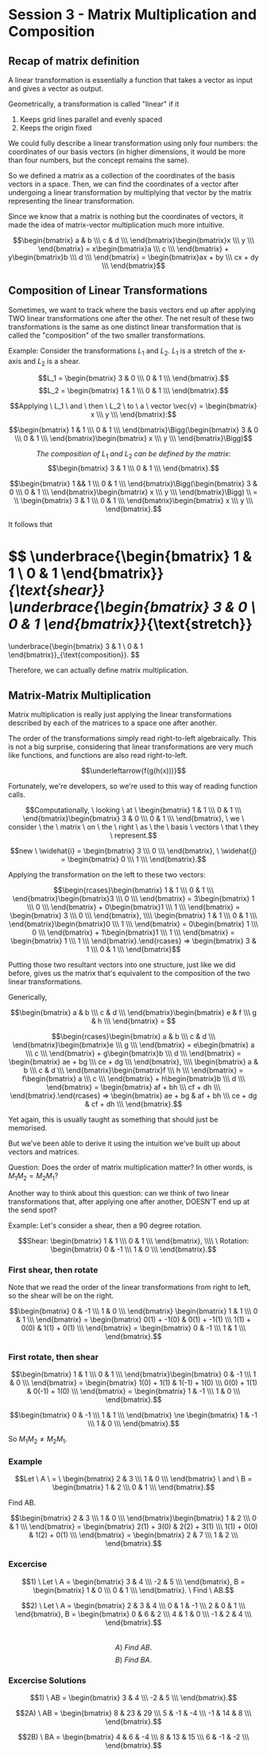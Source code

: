 
# Session 3 - Matrix Multiplication and Composition

## Recap of matrix definition

A linear transformation is essentially a function that takes a vector as input and gives a vector as output.

Geometrically, a transformation is called "linear" if it 
1) Keeps grid lines parallel and evenly spaced
2) Keeps the origin fixed

We could fully describe a linear transformation using only four numbers: the coordinates of our basis vectors (in higher dimensions, it would be more than four numbers, but the concept remains the same).

So we defined a matrix as a collection of the coordinates of the basis vectors in a space. Then, we can find the coordinates of a vector after undergoing a linear transformation by multiplying that vector by the matrix representing the linear transformation.

Since we know that a matrix is nothing but the coordinates of vectors, it made the idea of matrix-vector multiplication much more intuitive.

$$\begin{bmatrix} a & b \\\ c & d \\\ \end{bmatrix}\begin{bmatrix}x \\\ y \\\ \end{bmatrix} = x\begin{bmatrix}a \\\ c \\\ \end{bmatrix} + y\begin{bmatrix}b \\\ d \\\ \end{bmatrix} = \begin{bmatrix}ax + by \\\ cx + dy \\\ \end{bmatrix}$$

## Composition of Linear Transformations

Sometimes, we want to track where the basis vectors end up after applying TWO linear transformations one after the other.
The net result of these two transformations is the same as one distinct linear transformation that is called the "composition" of the two smaller transformations.

Example: Consider the transformations $L_1$ and $L_2$.
$L_1$ is a stretch of the x-axis and $L_2$ is a shear.

$$L_1 = \begin{bmatrix} 3 & 0 \\\ 0 & 1 \\\ \end{bmatrix}.$$
$$L_2 = \begin{bmatrix} 1 & 1 \\\ 0 & 1 \\\ \end{bmatrix}.$$

$$Applying \ L_1 \ and \ then \ L_2 \ to \ a \ vector \vec{v} = \begin{bmatrix} x \\\ y \\\ \end{bmatrix}:$$

$$\begin{bmatrix} 1 & 1 \\\ 0 & 1 \\\ \end{bmatrix}\Bigg(\begin{bmatrix} 3 & 0 \\\ 0 & 1 \\\ \end{bmatrix}\begin{bmatrix} x \\\ y \\\ \end{bmatrix}\Bigg)$$

$$The \ composition \ of \ L_1 \ and \ L_2 \ can \ be \ defined \ by \ the \ matrix:$$
$$\begin{bmatrix} 3 & 1 \\\ 0 & 1 \\\ \end{bmatrix}.$$

$$\begin{bmatrix} 1 && 1 \\\ 0 & 1 \\\ \end{bmatrix}\Bigg(\begin{bmatrix} 3 & 0 \\\ 0 & 1 \\\ \end{bmatrix}\begin{bmatrix} x \\\ y \\\ \end{bmatrix}\Bigg) \\ = \\ \begin{bmatrix} 3 & 1 \\\ 0 & 1 \\\ \end{bmatrix}\begin{bmatrix} x \\\ y \\\ \end{bmatrix}.$$

It follows that 

$$
\underbrace{\begin{bmatrix} 1 & 1 \\ 0 & 1 \end{bmatrix}}_{\text{shear}}
\underbrace{\begin{bmatrix} 3 & 0 \\ 0 & 1 \end{bmatrix}}_{\text{stretch}} 
= 
\underbrace{\begin{bmatrix} 3 & 1 \\ 0 & 1 \end{bmatrix}}_{\text{composition}}.
$$

Therefore, we can actually define matrix multiplication.

## Matrix-Matrix Multiplication

Matrix multiplication is really just applying the linear transformations described by each of the matrices to a space one after another.

The order of the transformations simply read right-to-left algebraically. This is not a big surprise, considering that linear transformations are very much like functions, and functions are also read right-to-left.

$$\underleftarrow{f(g(h(x)))}$$

Fortunately, we're developers, so we're used to this way of reading function calls.

$$Computationally, \ looking \ at \ \begin{bmatrix} 1 & 1 \\\ 0 & 1 \\\ \end{bmatrix}\begin{bmatrix} 3 & 0 \\\ 0 & 1 \\\ \end{bmatrix}, \
we \ consider \ the \ matrix \ on \ the \ right \ as \ the \ basis \ vectors \ that \ they \ represent.$$

$$new \ \widehat{i} = \begin{bmatrix} 3 \\\ 0 \\\ \end{bmatrix}, \ \widehat{j} = \begin{bmatrix} 0 \\\ 1 \\\ \end{bmatrix}.$$

Applying the transformation on the left to these two vectors:

$$\begin{rcases}\begin{bmatrix} 1 & 1 \\\ 0 & 1 \\\ \end{bmatrix}\begin{bmatrix}3 \\\ 0 \\\ \end{bmatrix} = 3\begin{bmatrix} 1 \\\ 0 \\\ \end{bmatrix} + 0\begin{bmatrix}1 \\\ 1 \\\ \end{bmatrix} = \begin{bmatrix} 3 \\\ 0 \\\ \end{bmatrix}, \\\\
\begin{bmatrix} 1 & 1 \\\ 0 & 1 \\\ \end{bmatrix}\begin{bmatrix}0 \\\ 1 \\\ \end{bmatrix} = 0\begin{bmatrix} 1 \\\ 0 \\\ \end{bmatrix} + 1\begin{bmatrix}1 \\\ 1 \\\ \end{bmatrix} = \begin{bmatrix} 1 \\\ 1 \\\ \end{bmatrix}.\end{rcases} ⇒ \begin{bmatrix} 3 & 1 \\\ 0 & 1 \\\ \end{bmatrix}$$

Putting those two resultant vectors into one structure, just like we did before, gives us the matrix that's equivalent to the composition of the two linear transformations.

Generically, 

$$\begin{bmatrix} a & b \\\ c & d \\\ \end{bmatrix}\begin{bmatrix} e & f \\\ g & h \\\ \end{bmatrix} = $$

$$\begin{rcases}\begin{bmatrix} a & b \\\ c & d \\\ \end{bmatrix}\begin{bmatrix}e \\\ g \\\ \end{bmatrix} = e\begin{bmatrix} a \\\ c \\\ \end{bmatrix} + g\begin{bmatrix}b \\\ d \\\ \end{bmatrix} = \begin{bmatrix} ae + bg \\\ ce + dg \\\ \end{bmatrix}, \\\\
\begin{bmatrix} a & b \\\ c & d \\\ \end{bmatrix}\begin{bmatrix}f \\\ h \\\ \end{bmatrix} = f\begin{bmatrix} a \\\ c \\\ \end{bmatrix} + h\begin{bmatrix}b \\\ d \\\ \end{bmatrix} = \begin{bmatrix} af + bh \\\ cf + dh \\\ \end{bmatrix}.\end{rcases} ⇒ \begin{bmatrix} ae + bg & af + bh \\\ ce + dg & cf + dh \\\ \end{bmatrix}.$$

Yet again, this is usually taught as something that should just be memorised.

But we've been able to derive it using the intuition we've built up about vectors and matrices.

Question: Does the order of matrix multiplication matter? In other words, is $M_1M_2 = M_2M_1$?

Another way to think about this question: can we think of two linear transformations that, after applying one after another, DOESN'T end up at the send spot?

Example: Let's consider a shear, then a 90 degree rotation.

$$Shear: \begin{bmatrix} 1 & 1 \\\ 0 & 1 \\\ \end{bmatrix}, \\\\ \ Rotation: \begin{bmatrix} 0 & -1 \\\ 1 & 0 \\\ \end{bmatrix}.$$

### First shear, then rotate

Note that we read the order of the linear transformations from right to left, so the shear will be on the right.

$$\begin{bmatrix} 0 & -1 \\\ 1 & 0 \\\ \end{bmatrix} \begin{bmatrix} 1 & 1 \\\ 0 & 1 \\\ \end{bmatrix} = \begin{bmatrix} 0(1) + -1(0) & 0(1) + -1(1) \\\ 1(1) + 0(0) & 1(1) + 0(1) \\\ \end{bmatrix} = \begin{bmatrix} 0 & -1 \\\ 1 & 1 \\\ \end{bmatrix}.$$

### First rotate, then shear

$$\begin{bmatrix} 1 & 1 \\\ 0 & 1 \\\ \end{bmatrix}\begin{bmatrix} 0 & -1 \\\ 1 & 0 \\\ \end{bmatrix}  = \begin{bmatrix} 1(0) + 1(1) & 1(-1) + 1(0) \\\ 0(0) + 1(1) & 0(-1) + 1(0) \\\ \end{bmatrix} = \begin{bmatrix} 1 & -1 \\\ 1 & 0 \\\ \end{bmatrix}.$$

$$\begin{bmatrix} 0 & -1 \\\ 1 & 1 \\\ \end{bmatrix} \ne \begin{bmatrix} 1 & -1 \\\ 1 & 0 \\\ \end{bmatrix}.$$

So $M_1M_2 \ne M_2M_1$. 

### Example

$$Let \ A \ = \ \begin{bmatrix} 2 & 3 \\\ 1 & 0 \\\ \end{bmatrix} \ and \ B = \begin{bmatrix} 1 & 2 \\\ 0 & 1 \\\ \end{bmatrix}.$$ 

Find AB.

$$\begin{bmatrix} 2 & 3 \\\ 1 & 0 \\\ \end{bmatrix}\begin{bmatrix} 1 & 2 \\\ 0 & 1 \\\ \end{bmatrix} = \begin{bmatrix} 2(1) + 3(0) & 2(2) + 3(1) \\\ 1(1) + 0(0) & 1(2) + 0(1) \\\ \end{bmatrix} = \begin{bmatrix} 2 & 7 \\\ 1 & 2 \\\ \end{bmatrix}.$$

### Excercise

$$1) \ Let \ A = \begin{bmatrix} 3 & 4 \\\ -2 & 5 \\\ \end{bmatrix}, B = \begin{bmatrix} 1 & 0 \\\ 0 & 1 \\\ \end{bmatrix}. \ Find \ AB.$$

$$2) \ Let \ A = \begin{bmatrix} 2 & 3 & 4 \\\ 0 & 1 & -1 \\\ 2 & 0 & 1 \\\ \end{bmatrix}, B = \begin{bmatrix} 0 & 6 & 2 \\\ 4 & 1 & 0 \\\ -1 & 2 & 4 \\\ \end{bmatrix}.$$           
$$A) \ Find \ AB. $$
$$B) \ Find \ BA.$$          

### Excercise Solutions

$$1) \ AB = \begin{bmatrix} 3 & 4 \\\ -2 & 5 \\\ \end{bmatrix}.$$

$$2A) \ AB = \begin{bmatrix} 8 & 23 & 29 \\\ 5 & -1 & -4 \\\ -1 & 14 & 8 \\\ \end{bmatrix}.$$

$$2B) \ BA = \begin{bmatrix} 4 & 6 & -4 \\\ 8 & 13 & 15 \\\ 6 & -1 & -2 \\\ \end{bmatrix}.$$
